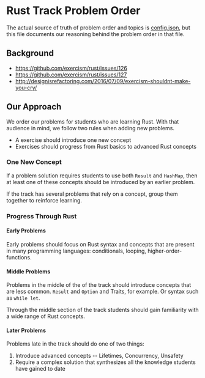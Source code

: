# Rust Track Problem Order

The actual source of truth of problem order and topics is [config.json](config.json), but this file documents our reasoning behind the problem order in that file.

## Background

- https://github.com/exercism/rust/issues/126
- https://github.com/exercism/rust/issues/127
- http://designisrefactoring.com/2016/07/09/exercism-shouldnt-make-you-cry/

## Our Approach

We order our problems for students who are learning Rust. With that audience in mind, we follow two rules when adding new problems.

- A exercise should introduce one new concept
- Exercises should progress from Rust basics to advanced Rust concepts

### One New Concept

If a problem solution requires students to use both `Result` and `HashMap`, then at least one of these concepts should be introduced by an earlier problem.

If the track has several problems that rely on a concept, group them together to reinforce learning.

### Progress Through Rust

#### Early Problems

Early problems should focus on Rust syntax and concepts that are present in many programming languages: conditionals, looping, higher-order-functions.

#### Middle Problems

Problems in the middle of the of the track should introduce concepts that are less common. `Result` and `Option` and Traits, for example. Or syntax such as `while let`.

Through the middle section of the track students should gain familiarity with a wide range of Rust concepts.

#### Later Problems

Problems late in the track should do one of two things:

1. Introduce advanced concepts -- Lifetimes, Concurrency, Unsafety
2. Require a complex solution that synthesizes all the knowledge students have gained to date
